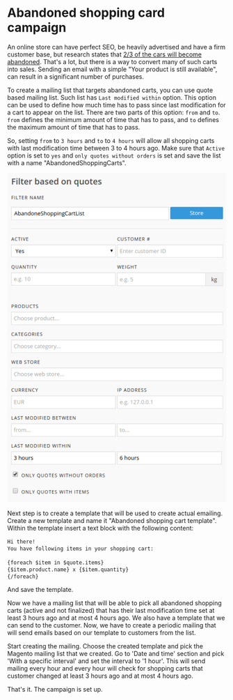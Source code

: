 # Abandoned shopping card campaign

An online store can have perfect SEO, be heavily advertised and have a firm
customer base, but research states that [2/3 of the cars will become abandoned][research-url].
That's a lot, but there is a way to convert many of such carts into sales.
Sending an email with a simple "Your product is still available", can result
in a significant number of purchases.

To create a mailing list that targets abandoned carts, you can use quote based
mailing list. Such list has `Last modified within` option. This option can be
used to define how much time has to pass since last modification for a cart
to appear on the list. There are two parts of this option: `from` and `to`.
`from` defines the minimum amount of time that has to pass, and `to` defines
the maximum amount of time that has to pass.

So, setting `from` to `3 hours` and `to` to `4 hours` will allow all shopping
carts with last modification time between 3 to 4 hours ago. Make sure that
`Active` option is set to `yes` and `only quotes without orders` is set and
save the list with a name "AbandonedShoppingCarts".

![Abandones shopping cart mailing list settings](../images/abandoned-shopping-cart-settings.png)

Next step is to create a template that will be used to create actual emailing.
Create a new template and name it "Abandoned shopping cart template". Within
the template insert a text block with the following content: 

```
Hi there! 
You have following items in your shopping cart:

{foreach $item in $quote.items}
{$item.product.name} x {$item.quantity}
{/foreach}

```
And save the template.

Now we have a mailing list that will be able to pick all abandoned shopping
carts (active and not finalized) that has their last modification time set
at least 3 hours ago and at most 4 hours ago. We also have a template that
we can send to the customer. Now, we have to create a periodic mailing that
will send emails based on our template to customers from the list.

Start creating the mailing. Choose the created template and pick the Magento
mailing list that we created. Go to 'Date and time' section and pick 'With
a specific interval' and set the interval to '1 hour'. This will send mailing
every hour and every hour will check for shopping carts that customer changed
at least 3 hours ago and at most 4 hours ago. 

That's it. The campaign is set up.

[research-url]: http://baymard.com/lists/cart-abandonment-rate
